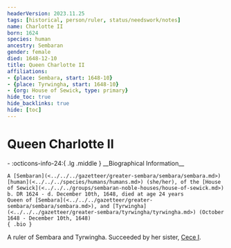 ```yaml
---
headerVersion: 2023.11.25
tags: [historical, person/ruler, status/needswork/notes]
name: Charlotte II
born: 1624
species: human
ancestry: Sembaran
gender: female
died: 1648-12-10
title: Queen Charlotte II
affiliations:
- {place: Sembara, start: 1648-10}
- {place: Tyrwingha, start: 1648-10}
- {org: House of Sewick, type: primary}
hide_toc: true
hide_backlinks: true
hide: [toc]
---
```

# Queen Charlotte II
<div class="grid cards ext-narrow-margin ext-one-column" markdown>
- :octicons-info-24:{ .lg .middle } __Biographical Information__

    A [Sembaran](<../../../gazetteer/greater-sembara/sembara/sembara.md>) [human](<../../../species/humans/humans.md>) (she/her), of the [House of Sewick](<../../../groups/sembaran-noble-houses/house-of-sewick.md>)  
    b. DR 1624 - d. December 10th, 1648, died at age 24 years  
    Queen of [Sembara](<../../../gazetteer/greater-sembara/sembara/sembara.md>), and [Tyrwingha](<../../../gazetteer/greater-sembara/tyrwingha/tyrwingha.md>) (October 1648 - December 10th, 1648)  
    { .bio }

</div>


A ruler of Sembara and Tyrwingha. Succeeded by her sister, [Cece I](<./cece-i.md>).

